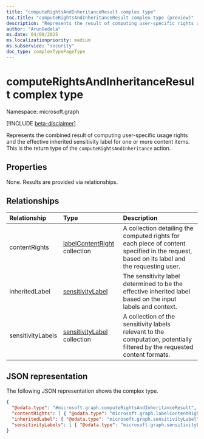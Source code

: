 ```yaml
---
title: "computeRightsAndInheritanceResult complex type"
toc.title: "computeRightsAndInheritanceResult complex type (preview)"
description: "Represents the result of computing user-specific rights and label inheritance for content."
author: "ArunGedela"
ms.date: 04/08/2025
ms.localizationpriority: medium
ms.subservice: "security"
doc_type: complexTypePageType
---
```


# computeRightsAndInheritanceResult complex type

Namespace: microsoft.graph

[!INCLUDE [beta-disclaimer](../../includes/beta-disclaimer.md)]

Represents the combined result of computing user-specific usage rights and the effective inherited sensitivity label for one or more content items. This is the return type of the `computeRightsAndInheritance` action.

## Properties

None. Results are provided via relationships.

## Relationships

| Relationship      | Type                                                                                       | Description                                                                                                                             |
| :---------------- | :----------------------------------------------------------------------------------------- | :-------------------------------------------------------------------------------------------------------------------------------------- |
| contentRights     | [labelContentRight](../resources/labelcontentright.md) collection | A collection detailing the computed rights for each piece of content specified in the request, based on its label and the requesting user. |
| inheritedLabel    | [sensitivityLabel](../resources/security-sensitivitylabel.md)    | The sensitivity label determined to be the effective inherited label based on the input labels and context.                           |
| sensitivityLabels | [sensitivityLabel](../resources/security-sensitivitylabel.md) collection | A collection of the sensitivity labels relevant to the computation, potentially filtered by the requested content formats.             |

## JSON representation

The following JSON representation shows the complex type.
<!-- {
  "blockType": "resource",
  "@odata.type": "microsoft.graph.computeRightsAndInheritanceResult",
  "openType": false
}-->
``` json
{
  "@odata.type": "#microsoft.graph.computeRightsAndInheritanceResult",
  "contentRights": [ { "@odata.type": "microsoft.graph.labelContentRight" } ],
  "inheritedLabel": { "@odata.type": "microsoft.graph.sensitivityLabel" },
  "sensitivityLabels": [ { "@odata.type": "microsoft.graph.sensitivityLabel" } ]
}
```
